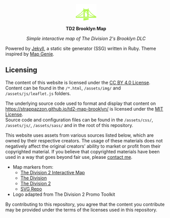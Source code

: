 <!-- markdownlint-disable-next-line MD041 -->
<div align="center">
  <img width="64" src="../assets/favicon.svg" alt="Logo">
</div>

<div align="center">
  <strong>TD2 Brooklyn Map</strong>
</div>

<p align="center">
  <em>Simple interactive map of The Division 2's Brooklyn DLC</em>
</p>

Powered by [Jekyll](https://jekyllrb.com/), a static site generator (SSG) written in Ruby.
Theme inspired by [Map Genie](https://division2map.com/).

## Licensing

The content of this website is licensed under the [CC BY 4.0 License](../LICENSE-CONTENT.txt).  
Content can be found in the `/*.html`, `/assets/img/` and `/assets/js/leaflet.js` folders.

The underlying source code used to format and display that content on <https://strappazzon.github.io/td2-map-brooklyn/> is licensed under the [MIT License](../LICENSE-CODE.txt).  
Source code and configuration files can be found in the `/assets/css/`, `/assets/js/`, `/assets/sass/` and in the root of this repository.

This website uses assets from various sources listed below, which are owned by their respective creators. The usage of these materials
does not negatively affect the original creators' ability to market or profit from their copyrighted material. If you believe that
copyrighted materials have been used in a way that goes beyond fair use, please [contact me](https://strappazzon.xyz/contact/).

- Map markers from:
  - [The Division 2 Interactive Map](https://the-division-2-map.com/)
  - [The Division](https://www.ubisoft.com/en-us/game/the-division/the-division-1)
  - [The Division 2](https://www.ubisoft.com/en-us/game/the-division/the-division-2)
  - [SVG Repo](https://www.svgrepo.com/)
- Logo adapted from The Division 2 Promo Toolkit

By contributing to this repository, you agree that the content you contribute may be provided under the terms of the licenses used in this repository.
